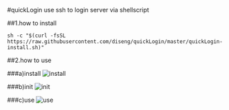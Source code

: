 #quickLogin
use ssh to login server via shellscript

##1.how to install

```shell
sh -c "$(curl -fsSL https://raw.githubusercontent.com/diseng/quickLogin/master/quickLogin-install.sh)"
```

##2.how to use

###a)install
![install](https://raw.githubusercontent.com/diseng/quickLogin/master/install.png)

###b)init
![init](https://raw.githubusercontent.com/diseng/quickLogin/master/init.png)

###c)use
![use](https://raw.githubusercontent.com/diseng/quickLogin/master/use.png)
